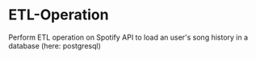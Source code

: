 # ETL-Operation
Perform ETL operation on Spotify API to load an user's song history in a database (here: postgresql)
